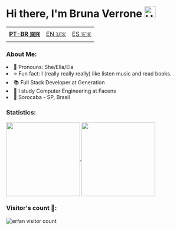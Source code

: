 # Hi there, I'm Bruna Verrone <img alt="Hi There!" width="30px" src="https://camo.githubusercontent.com/35d3d11359a49bf12aebb834cc13fd81b95eff4e/68747470733a2f2f6d656469612e67697068792e636f6d2f6d656469612f6876524a434c467a6361737252346961377a2f67697068792e676966"/></h1>

<table>
    <td height="40px">
      <b>
        <a href="README.md">PT-BR 🇧🇷</a>
      </b>
    </td>
    <td height="40px">
      <a href="readme-en.md">EN 🇺🇸</a>
    </td>
    <td height="40px">
      <a href="readme-es.md">ES 🇪🇸</a>
    </td>
</table>

### About Me: 
 <li>👩 Pronouns: She/Ella/Ela</li>
 <li>⭐ Fun fact: I (really really really) like listen music and read books.</li>
 <li>📚 Full Stack Developer at Generation </li>
 <li>📖 I study Computer Engineering at Facens </li> 
 <li>📍 Sorocaba - SP, Brasil</li>
 </div>
 
### Statistics: 
<a href="https://github.com/verronebruna/github-readme-stats">
  <img height=200 align="center" src="https://github-readme-stats.vercel.app/api?username=verronebruna&theme=synthwave" />
</a>
<a href="https://github.com/verronebruna/convoychat">
  <img height=200 align="center" src="https://github-readme-stats.vercel.app/api/top-langs?username=verronebruna&layout=compact&theme=synthwave&langs_count=8&card_width=420" />
</a>

### Visitor's count 💜: 
<img src="https://profile-counter.glitch.me/{verronebrunaa}/count.svg" alt="erfan visitor count" /></p>
